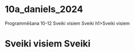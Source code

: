 # 10a_daniels_2024
Programmēšana 10-12
Sveiki visiem
Sveiki
h1>Sveiki visiem<h1>
Sveiki visiem
Sveiki
